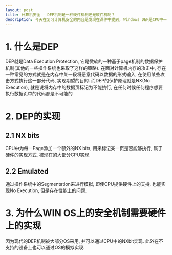 ```yaml
---
layout: post
title: 计算机安全 - DEP机制是一种硬件机制还是软件机制？
description: 今天在复习计算机安全的内容是发现在课件中提到, Windows DEP是CPU中一种硬件机制, 所以感觉有点奇怪为什么WIN OS上的安全机制会需要在硬件上实现. 
---
```


# 1. 什么是DEP

DEP就是Data Execution Protection, 它是微软的一种基于page机制的数据保护机制(其他的一些操作系统也采取了这样的策略). 在面对计算机内存的攻击中, 存在一种常见的方式就是在内存中某一段将恶意代码以数据的形式输入, 在使用某些攻击方式执行这一部分代码, 实现期望的目的. 而DEP的保护原理就是NX(No Execution), 就是说将内存中的数据页标记为不能执行, 在任何时候任何程序想要执行数据页中的代码都是不可能的

# 2. DEP的实现

## 2.1 NX bits 

CPU中为每一Page添加一个额外的NX bits, 用来标记某一页是否能够执行, 属于硬件的实现方式. 被现在的大部分CPU实现. 

## 2.2 Emulated

通过操作系统中的Segmentation来进行模拟, 即使CPU提供硬件上的支持, 也能实现No Execution, 但是存在性能上的问题. 

# 3. 为什么WIN OS上的安全机制需要硬件上的实现

因为现代的DEP机制被大部分OS采用, 并可以通过CPU中的NXbit实现. 此外在不支持的设备上也可以通过OS的模拟实现.
